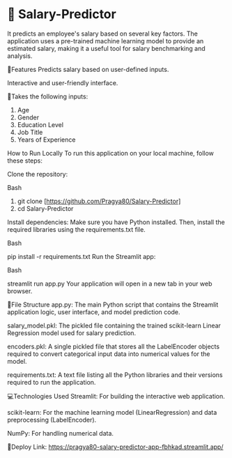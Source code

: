 # 💼 Salary-Predictor 

It predicts an employee's salary based on several key factors. The application uses a pre-trained machine learning model to provide an estimated salary, making it a useful tool for salary benchmarking and analysis.

🚀Features
Predicts salary based on user-defined inputs.

Interactive and user-friendly interface.

🧠Takes the following inputs:
1. Age
2. Gender
3. Education Level
4. Job Title
5. Years of Experience

How to Run Locally
To run this application on your local machine, follow these steps:

Clone the repository:

Bash

1. git clone [https://github.com/Pragya80/Salary-Predictor]
2. cd Salary-Predictor

Install dependencies:
Make sure you have Python installed. Then, install the required libraries using the requirements.txt file.

Bash

pip install -r requirements.txt
Run the Streamlit app:

Bash

streamlit run app.py
Your application will open in a new tab in your web browser.

📁File Structure
app.py: The main Python script that contains the Streamlit application logic, user interface, and model prediction code.

salary_model.pkl: The pickled file containing the trained scikit-learn Linear Regression model used for salary prediction.

encoders.pkl: A single pickled file that stores all the LabelEncoder objects required to convert categorical input data into numerical values for the model.

requirements.txt: A text file listing all the Python libraries and their versions required to run the application.

💻Technologies Used
Streamlit: For building the interactive web application.

scikit-learn: For the machine learning model (LinearRegression) and data preprocessing (LabelEncoder).

NumPy: For handling numerical data.

🛫Deploy Link: https://pragya80-salary-predictor-app-fbhkad.streamlit.app/
